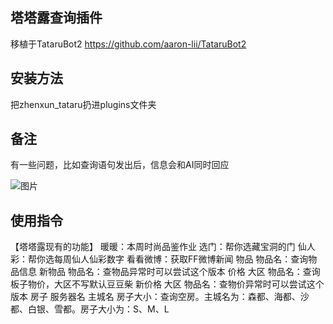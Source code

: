 
## 塔塔露查询插件
移植于TataruBot2
https://github.com/aaron-lii/TataruBot2


## 安装方法

把zhenxun_tataru扔进plugins文件夹

## 备注

有一些问题，比如查询语句发出后，信息会和AI同时回应

![图片](https://user-images.githubusercontent.com/72508741/186458863-bc112a91-d4b7-4f4c-9a9a-91da42d50882.png)

## 使用指令

【塔塔露现有的功能】
暖暖：本周时尚品鉴作业
选门：帮你选藏宝洞的门
仙人彩：帮你选每周仙人仙彩数字
看看微博：获取FF微博新闻
物品 物品名：查询物品信息
新物品 物品名：查物品异常时可以尝试这个版本
价格 大区 物品名：查询板子物价，大区不写默认豆豆柴
新价格 大区 物品名：查物价异常时可以尝试这个版本
房子 服务器名 主城名 房子大小：查询空房。主城名为：森都、海都、沙都、白银、雪都。房子大小为：S、M、L
